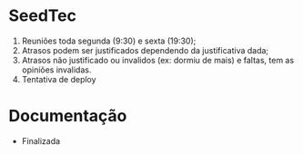 # SeedTec

1. Reuniões toda segunda (9:30) e sexta (19:30);
2. Atrasos podem ser justificados dependendo da justificativa dada;
3. Atrasos não justificado ou invalidos (ex: dormiu de mais) e faltas, tem as opiniões invalidas.
4. Tentativa de deploy

# Documentação

- Finalizada

